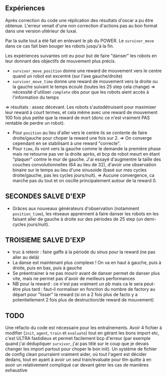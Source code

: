 ## Expériences

Après correction du code une réplication des résultats d'oscar a pu être obtenue. L'erreur venait d'une non correction d'actions pas au bon format dans une version ultérieur de luxai.

Par la suite tout a été fait en enlevant le pb du POWER. Le `survivor_move` dans ce cas fait bien bouger les robots jusqu'à la fin.

Les expériences suivantes ont eu pour but de faire "danser" les robots en leur donnant des objectifs de mouvement plus précis.

- `survivor_move_position` donne une reward de mouvement vers le centre quand un robot est excentré (sur l'axe gauche/droite)
- `survivor_move_time` donne une reward de mouvement vers la droite ou la gauche suivant le temps écoulé (toutes les 25 step cela change) => nécessité d'utiliser `complete` obs pour que les robots aient accès à l'information du temps

=> résultats : assez décevant. Les robots s'autodétruisent pour maximiser leur reward à court termes, et cela même avec une reward de mouvement 100 fois plus petite que la reward de mort (donc ce n'est vraiment PAS rentable de perdre un robot).
- Pour `position` au lieu d'aller vers le centre ils se contente de faire droite/gauche pour choper la reward une fois sur 2.
=> On converge cependant en se stabilisant à une reward "correcte".
- Pour `time`, ils vont vers la gauche comme le demande la première phase mais ne retourne pas ver la droite après, et bcp de robot meurt en étant "plaquer" contre le mur de gauche. J'ai essayé d'augmentre la taille des couches convolutionnelles (64 au lieu de 32), d'avoir une observation binaire sur le temps au lieu d'une sinusoide (basé sur mes cycles droite/gauche, pas les cycles jours/nuit).
=> Aucune convergence, ca marche pas du tout et on oscille principalement autour de la reward 0.


## SECONDES SALVE D'EXP

- Grâces aux nouveaux générateurs d'observation (notamment `position_time`), les réseaux apprennent à faire danser les robots en les faisant aller de gauche à droite sur des périodes de 25 step (un demi-cycles jours/nuit).


## TROISIEME SALVE D'EXP

- truc à retenir : faire gaffe à la période du sinus pour la reward (ne pas aller au delà)
- La danse est maintenant plus complexe ! On va en haut à gauche, puis à droite, puis en bas, puis à gauche
- Se préentrainer à ne pas mourir avant de danser permet de danser plus vite, mais ne permet pas d'avoir de meilleurs performances
- NB pour la reward : ce n'est pas vraiment un pb mais ca le sera peut-être plus tard : faut-il normaliser en fonction du nombre de factory au départ pour "lisser" la reward (si on a 2 fois plus de facto y a potentiellement 2 fois plus de destruction/de reward de mouvement)

## TODO

Une réfacto du code est nécessaire pour les entraînements. Avoir 4 fichier à modifier (`init`, `agent`, `train` et `evaluate`) tout en gérant les bons import etc, c'est ULTRA fastidieux et permet facilement bcp d'erreur (par exemple quand j'ai dédupliquer `survivor`, j'ai pas titlé sur le coup que je devais changer les import partout pour choper le bon init). Un système de fichier de config clean pourraient vraiment aider, où tout l'agent est décider dedans, tout en ayant à avoir un seul train/evaluate pour tlm quitte à en avoir un relativement compliqué car devant gérer les cas de manières exhaustive